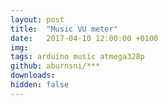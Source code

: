 ```yaml
---
layout: post
title:  "Music VU meter"
date:   2017-04-10 12:00:00 +0100
img: 
tags: arduino music atmega328p
github: aburnsni/***
downloads:
hidden: false
---
```


